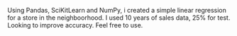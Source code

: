 Using Pandas, SciKitLearn and NumPy, i created a simple linear regression for a store in the neighboorhood. 
I used 10 years of sales data, 25% for test.
Looking to improve accuracy. Feel free to use.
